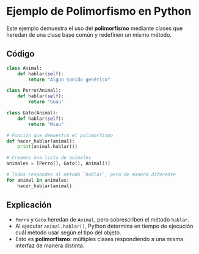# Ejemplo de Polimorfismo en Python

Este ejemplo demuestra el uso del **polimorfismo** mediante clases que heredan de una clase base común y redefinen un mismo método.

## Código

```python
class Animal:
    def hablar(self):
        return "Algún sonido genérico"

class Perro(Animal):
    def hablar(self):
        return "Guau"

class Gato(Animal):
    def hablar(self):
        return "Miau"

# Función que demuestra el polimorfismo
def hacer_hablar(animal):
    print(animal.hablar())

# Creamos una lista de animales
animales = [Perro(), Gato(), Animal()]

# Todos responden al método `hablar`, pero de manera diferente
for animal in animales:
    hacer_hablar(animal)
```

## Explicación

- `Perro` y `Gato` heredan de `Animal`, pero sobrescriben el método `hablar`.
- Al ejecutar `animal.hablar()`, Python determina en tiempo de ejecución cuál método usar según el tipo del objeto.
- Esto es **polimorfismo**: múltiples clases respondiendo a una misma interfaz de manera distinta.
